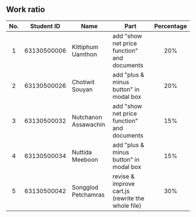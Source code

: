 ## Work ratio

|No.| Student ID    | Name                     | Part              | Percentage |
|:-:| :-----------: | ------------------------ | --------------- | :--------: |
| 1 | 63130500006 | Kittiphum Uamthon        | add "show net price function" and documents | 20% |
| 2 | 63130500026 | Chotiwit Souyan          | add "plus & minus button" in modal box | 20% |
| 3 | 63130500032 | Nutchanon Assawachin     | add "show net price function" and documents | 15% |
| 4 | 63130500034 | Nuttida Meeboon          | add "plus & minus button" in modal box | 15% |
| 5 | 63130500042 | Songglod Petchamras      | revise & improve cart.js (rewrite the whole file) | 30% |
